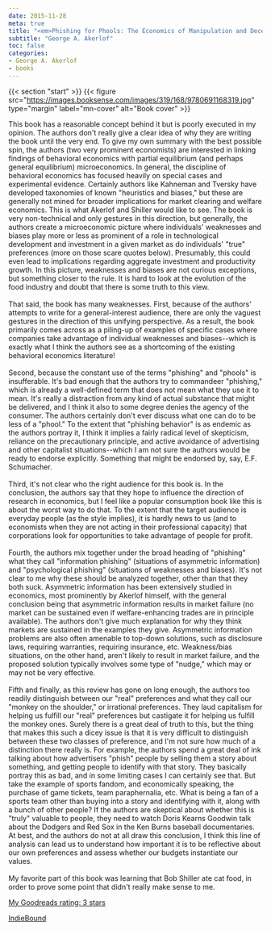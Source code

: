 ```yaml
---
date: 2015-11-28
meta: true
title: "<em>Phishing for Phools: The Economics of Manipulation and Deception</em>"
subtitle: "George A. Akerlof"
toc: false
categories:
- George A. Akerlof
- books
---
```


{{< section "start" >}}
{{< figure src="https://images.booksense.com/images/319/168/9780691168319.jpg" type="margin" label="mn-cover" alt="Book cover" >}}

This book has a reasonable concept behind it but is poorly executed in my opinion. The authors don't really give a clear idea of why they are writing the book until the very end. To give my own summary with the best possible spin, the authors (two very prominent economists) are interested in linking findings of behavioral economics with partial equilibrium (and perhaps general equilibrium) microeconomics. In general, the discipline of behavioral economics has focused heavily on special cases and experimental evidence. Certainly authors like Kahneman and Tversky have developed taxonomies of known "heuristics and biases," but these are generally not mined for broader implications for market clearing and welfare economics. This is what Akerlof and Shiller would like to see. The book is very non-technical and only gestures in this direction, but generally, the authors create a microeconomic picture where individuals' weaknesses and biases play more or less as prominent of a role in technological development and investment in a given market as do individuals' "true" preferences (more on those scare quotes below). Presumably, this could even lead to implications regarding aggregate investment and productivity growth. In this picture, weaknesses and biases are not curious exceptions, but something closer to the rule. It is hard to look at the evolution of the food industry and doubt that there is some truth to this view.<br /><br />That said, the book has many weaknesses. First, because of the authors' attempts to write for a general-interest audience, there are only the vaguest gestures in the direction of this unifying perspective. As a result, the book primarily comes across as a piling-up of examples of specific cases where companies take advantage of individual weaknesses and biases--which is exactly what I think the authors see as a shortcoming of the existing behavioral economics literature! <br /><br />Second, because the constant use of the terms "phishing" and "phools" is insufferable. It's bad enough that the authors try to commandeer "phishing," which is already a well-defined term that does not mean what they use it to mean. It's really a distraction from any kind of actual substance that might be delivered, and I think it also to some degree denies the agency of the consumer. The authors certainly don't ever discuss what one can do to be less of a "phool." To the extent that "phishing behavior" is as endemic as the authors portray it, I think it implies a fairly radical level of skepticism, reliance on the precautionary principle, and active avoidance of advertising and other capitalist situations--which I am not sure the authors would be ready to endorse explicitly. Something that might be endorsed by, say, E.F. Schumacher.<br /><br />Third, it's not clear who the right audience for this book is. In the conclusion, the authors say that they hope to influence the direction of research in economics, but I feel like a popular consumption book like this is about the worst way to do that. To the extent that the target audience is everyday people (as the style implies), it is hardly news to us (and to economists when they are not acting in their professional capacity) that corporations look for opportunities to take advantage of people for profit. <br /><br />Fourth, the authors mix together under the broad heading of "phishing" what they call "information phishing" (situations of asymmetric information) and "psychological phishing" (situations of weaknesses and biases). It's not clear to me why these should be analyzed together, other than that they both suck. Asymmetric information has been extensively studied in economics, most prominently by Akerlof himself, with the general conclusion being that asymmetric information results in market failure (no market can be sustained even if welfare-enhancing trades are in principle available). The authors don't give much explanation for why they think markets are sustained in the examples they give. Asymmetric information problems are also often amenable to top-down solutions, such as disclosure laws, requiring warranties, requiring insurance, etc. Weakness/bias situations, on the other hand, aren't likely to result in market failure, and the proposed solution typically involves some type of "nudge," which may or may not be very effective. <br /><br />Fifth and finally, as this review has gone on long enough, the authors too readily distinguish between our "real" preferences and what they call our "monkey on the shoulder," or irrational preferences. They laud capitalism for helping us fulfill our "real" preferences but castigate it for helping us fulfill the monkey ones. Surely there is a great deal of truth to this, but the thing that makes this such a dicey issue is that it is very difficult to distinguish between these two classes of preference, and I'm not sure how much of a distinction there really is. For example, the authors spend a great deal of ink talking about how advertisers "phish" people by selling them a story about something, and getting people to identify with that story. They basically portray this as bad, and in some limiting cases I can certainly see that. But take the example of sports fandom, and economically speaking, the purchase of game tickets, team paraphernalia, etc. What is being a fan of a sports team other than buying into a story and identifying with it, along with a bunch of other people? If the authors are skeptical about whether this is "truly" valuable to people, they need to watch Doris Kearns Goodwin talk about the Dodgers and Red Sox in the Ken Burns baseball documentaries. At best, and the authors do not at all draw this conclusion, I think this line of analysis can lead us to understand how important it is to be reflective about our own preferences and assess whether our budgets instantiate our values.<br /><br />My favorite part of this book was learning that Bob Shiller ate cat food, in order to prove some point that didn't really make sense to me.

[My Goodreads rating: 3 stars](https://www.goodreads.com/review/show/1453687035)  

[IndieBound](https://www.indiebound.org/book/9780691168319)
